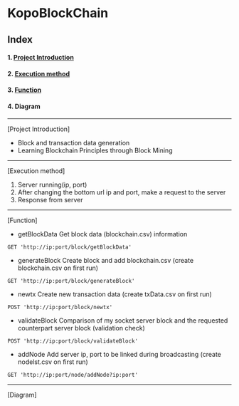 # KopoBlockChain

## Index
#### 1. [Project Introduction](#project-introduction)
#### 2. [Execution method](#execution-method)
#### 3. [Function](#function)
#### 4. Diagram
___
[Project Introduction]
- Block and transaction data generation
- Learning Blockchain Principles through Block Mining
___
[Execution method]
1. Server running(ip, port)
2. After changing the bottom url ip and port,
   make a request to the server
3. Response from server
___
[Function]
- getBlockData
Get block data (blockchain.csv) information

```
GET 'http://ip:port/block/getBlockData'
```

- generateBlock
Create block and add blockchain.csv (create blockchain.csv on first run)

```
GET 'http://ip:port/block/generateBlock'
```

- newtx
Create new transaction data (create txData.csv on first run)

```
POST 'http://ip:port/block/newtx'
```

- validateBlock
Comparison of my socket server block and the requested counterpart server block (validation check)

```
POST 'http://ip:port/block/validateBlock'
```

- addNode
Add server ip, port to be linked during broadcasting (create nodelst.csv on first run)

```
GET 'http://ip:port/node/addNode?ip:port'
```
___
[Diagram]
